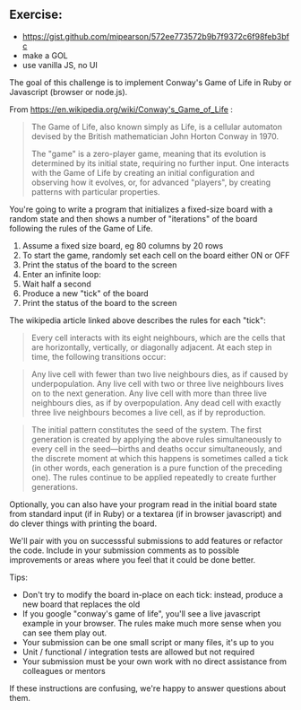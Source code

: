 ## Exercise:
 - https://gist.github.com/mipearson/572ee773572b9b7f9372c6f98feb3bfc
 - make a GOL
 - use vanilla JS, no UI

 The goal of this challenge is to implement Conway's Game of Life in Ruby or Javascript (browser or node.js).

From https://en.wikipedia.org/wiki/Conway's_Game_of_Life :

> The Game of Life, also known simply as Life, is a cellular automaton devised by the British mathematician John Horton Conway in 1970.
>
> The "game" is a zero-player game, meaning that its evolution is determined by its initial state, requiring no further input. One interacts with the Game of Life by creating an initial configuration and observing how it evolves, or, for advanced "players", by creating patterns with particular properties.

You're going to write a program that initializes a fixed-size board with a random state and then shows a number of "iterations" of the board following the rules of the Game of Life.

1. Assume a fixed size board, eg 80 columns by 20 rows
1. To start the game, randomly set each cell on the board either ON or OFF
1. Print the status of the board to the screen
1. Enter an infinite loop:
  1. Wait half a second
  1. Produce a new "tick" of the board
  1. Print the status of the board to the screen

The wikipedia article linked above describes the rules for each "tick":

> Every cell interacts with its eight neighbours, which are the cells that are horizontally, vertically, or diagonally adjacent. At each step in time, the following transitions occur:

> Any live cell with fewer than two live neighbours dies, as if caused by underpopulation.
> Any live cell with two or three live neighbours lives on to the next generation.
> Any live cell with more than three live neighbours dies, as if by overpopulation.
> Any dead cell with exactly three live neighbours becomes a live cell, as if by reproduction.

> The initial pattern constitutes the seed of the system. The first generation is created by applying the above rules simultaneously to every cell in the seed—births and deaths occur simultaneously, and the discrete moment at which this happens is sometimes called a tick (in other words, each generation is a pure function of the preceding one). The rules continue to be applied repeatedly to create further generations.

Optionally, you can also have your program read in the initial board state from standard input (if in Ruby) or a textarea (if in browser javascript) and do clever things with printing the board.

We'll pair with you on successsful submissions to add features or refactor the code. Include in your submission comments as to possible improvements or areas where you feel that it could be done better.

Tips:

  * Don't try to modify the board in-place on each tick: instead, produce a new board that replaces the old
  * If you google "conway's game of life", you'll see a live javascript example in your browser. The rules make much more sense when you can see them play out.
  * Your submission can be one small script or many files, it's up to you
  * Unit / functional / integration tests are allowed but not required
  * Your submission must be your own work with no direct assistance from colleagues or mentors

If these instructions are confusing, we're happy to answer questions about them.
